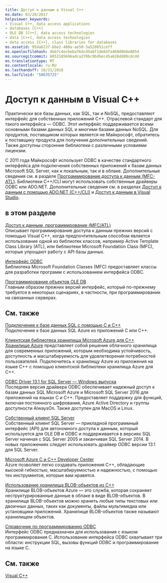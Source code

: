 ```yaml
---
title: Доступ к данным в Visual C++
ms.date: 03/28/2017
helpviewer_keywords:
- Visual C++, data access applications
- databases [C++]
- OLE DB [C++], data access technologies
- data [C++], data access technologies
- data access [C++], class libraries for databases
ms.assetid: 95da6237-bbe2-480a-ae50-3a520051ceff
ms.openlocfilehash: 4bb7c4ecbeba76dcd5a6f1de64fa468d0b8e0854
ms.sourcegitcommit: 6052185696adca270bc9bdbec45a626dd89cdcdd
ms.translationtype: MT
ms.contentlocale: ru-RU
ms.lasthandoff: 10/31/2018
ms.locfileid: "50635725"
---
```

# <a name="data-access-in-visual-c"></a>Доступ к данным в Visual C++

Практически все базы данных, как SQL, так и NoSQL, предоставляют интерфейс для собственных приложений C++. Отраслевой стандарт для такого интерфейса — ODBC. Этот интерфейс поддерживается всеми основными базами данных SQL и многими базами данных NoSQL. Для продуктов, поставщиком которых является не Майкрософт, обратитесь к поставщику продукта для получения дополнительных сведений. Также доступны сторонние библиотеки с различными условиями лицензии.

С 2011 года Майкрософт использует ODBC в качестве стандартного интерфейса для подключения собственных приложений к базам данных Microsoft SQL Server, как к локальным, так и в облаке. Дополнительные сведения см. в разделе [Программирование доступа к данным \(MFC-ATL\)](data-access-programming-mfc-atl.md). Библиотеки C++/CLI могут использовать собственные драйверы ODBC или ADO.NET. Дополнительные сведения см. в разделах [Доступ к данным с помощью ADO.NET (C++/CLI)](/dotnet/data-access-using-adonet-cpp-cli.md) и [Доступ к данным в Visual Studio](https://docs.microsoft.com/visualstudio/data-tools/accessing-data-in-visual-studio).

## <a name="in-this-section"></a>в этом разделе

[Доступ к данным, программирование (MFC/ATL)](data-access-programming-mfc-atl.md)<br/>
Описывает программирование доступа к данным прежних версий с помощью Visual C++, когда предпочтительным способом является использование одной из библиотек классов, например Active Template Class Library (ATL), или библиотеки Microsoft Foundation Class (MFC), которые упрощают работу с API базы данных.

[Интерфейс ODBC](odbc/open-database-connectivity-odbc.md)<br/>
Библиотека Microsoft Foundation Classes (MFC) предоставляет классы для разработки программ с использованием интерфейса ODBC.

[Программирование объектов OLE DB](oledb/ole-db-programming.md)<br/>
Главным образом прежних версий интерфейс, который по-прежнему требуется в некоторых сценариях, в частности, при программировании на связанных серверах.

## <a name="related-topics"></a>См. также

[Подключение к базе данных SQL с помощью C и C++](/azure/sql-database/sql-database-develop-cplusplus-simple)<br/>
Подключение к базе данных SQL Azure из приложений C или C++.

[Клиентская библиотека хранилища Microsoft Azure для C++](https://github.com/Azure/azure-storage-cpp)<br/>
[Хранилище Azure](/azure/storage/storage-introduction) представляет собой решение облачного хранилища для современных приложений, которым необходима устойчивость, доступность и масштабируемость для удовлетворения потребностей пользователей. Подключитесь к хранилищу Azure из приложения на языке C++ с помощью клиентской библиотеки хранилища Azure для C++.

[ODBC Driver 13.1 for SQL Server — Windows выпуска](https://blogs.msdn.microsoft.com/sqlnativeclient/2016/08/01/announcing-the-odbc-driver-13-1-for-sql-server)<br/>
Последняя версия драйвера ODBC обеспечивает надежный доступ к базам данных SQL Microsoft Azure и Microsoft SQL Server 2016 для приложений на языках C и C++. Предоставляет поддержку для функций, включая постоянного шифрования, Azure Active Directory и группы доступности AlwaysOn. Также доступен для MacOS и Linux.

[Собственный клиент SQL Server](/sql/relational-databases/native-client/sql-server-native-client-programming)<br/>
Собственный клиент SQL Server — прикладной программный интерфейс (API) для автономного доступа к данным, который используется для OLE DB и ODBC и поддерживается в версиях SQL Server начиная с SQL Server 2005 и заканчивая SQL Server 2014. В новых приложениях следует использовать драйвер ODBC версии 13.1 для SQL Server.

[Microsoft Azure C и C++ Developer Center](https://azure.microsoft.com/develop/cpp/)<br/>
Azure позволяет легко создавать приложения C++, обладающие высокой гибкостью, масштабируемостью и надежностью, с помощью тех инструментов, которые вам нравятся.

[Использование хранилища BLOB-объектов из C++](https://docs.microsoft.com/azure/storage/storage-c-plus-plus-how-to-use-blobs)<br/>
Хранилище BLOB-объектов Azure — это служба, которая сохраняет неструктурированные данные в облаке в виде BLOB-объектов. В хранилище BLOB-объектов можно хранить любые типы текстовых или двоичных данных, таких как документы, файлы мультимедиа или установщики приложений. Хранилище BLOB-объектов также называют хранилищем объектов.

[ Справочник по программированию ODBC](https://docs.microsoft.com/sql/odbc/reference/odbc-programmer-s-reference)<br/>
Интерфейс ODBC предназначен для использования с языком программирования C. Использование интерфейса ODBC охватывает три области: инструкции SQL, вызовы функций ODBC и программирование на языке C.

## <a name="see-also"></a>См. также

[Visual C++](../visual-cpp-in-visual-studio.md)
